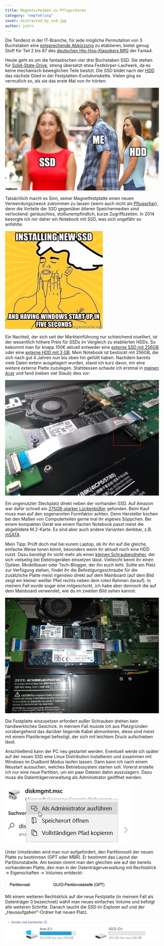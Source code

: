 ```yaml
---
title: Magnetscheiben zu Pflugscharen
category: "empfehlung"
cover: distracted_by_ssd.jpg
author: jo3rn
---
```


Die Tendenz in der IT-Branche, für jede mögliche Permutation von 3 Buchstaben eine [entsprechende Abkürzung](https://de.wikipedia.org/wiki/Liste_von_Abk%C3%BCrzungen_(Computer)) zu etablieren, bietet genug Stoff für Teil 2 bis 87 des [deutschen Hip-Hop-Klassikers MfG](https://www.youtube.com/watch?v=uUV3KvnvT-w) der Fanta4.

Heute geht es um die fantastischen vier drei Buchstaben SSD. Sie stehen für [Solid-State-Drive](https://de.wikipedia.org/wiki/Solid-State-Drive), streng übersetzt etwa Festkörper-Laufwerk, da es keine mechanisch beweglichen Teile besitzt. Die SSD bildet nach der [HDD](https://de.wikipedia.org/wiki/Festplattenlaufwerk) das nächste Glied in der Festplatten-Evolutionskette. Vielen ging es vermutlich so, als sie das erste Mal von ihr hörten:

![Ein Typ schaut einer Frau nach, auf der "SSD" steht, während seine offensichtliche Freundin, auf der "HDD" steht, ihn entsetzt anschaut.](./distracted_by_ssd.jpg)

Tatsächlich macht es Sinn, seiner Magnetfestplatte einen neuen Verwendungszweck zukommen zu lassen (wenn auch nicht als [Pflugschar](https://de.wikipedia.org/wiki/Schwerter_zu_Pflugscharen)), denn die Vorteile der SSD gegenüber älteren Speichermedien sind verlockend: geräuschlos, stoßunempfindlich, kurze Zugriffszeiten. In 2014 besorgte ich mir daher ein Notebook mit SSD, was sich ungefähr so anfühlte:

![Eine Comic-Figur reibt sich genussvoll die Wangen. Darum geschrieben steht der Spruch: "Installing new SSD and having Windows start up in five seconds."](./ssd_feels_good.jpg)

Ein Nachteil, der sich seit der Markteinführung nur schleichend nivelliert, ist der wesentlich höhere Preis für SSDs im Vergleich zu etablierten HDDs. So bekommt man für knapp 100€ aktuell entweder eine [externe SSD mit 256GB](https://amzn.to/2qjicbc) oder eine [externe HDD mit 3 GB](https://amzn.to/2qknS4v). Mein Notebook ist bestückt mit 256GB, die sich nach gut 4 Jahren nun bis oben hin gefüllt haben. Nachdem bereits viele Daten extern ausgelagert wurden, stand ich kurz davor, mir eine weitere externe Platte zuzulegen. Stattdessen schaute ich erstmal in [meinen Acer](https://amzn.to/2qjyrot) und fand (neben viel Staub) dies vor:

![Ein freier Steckplatz für eine SSD in einem Acer Notebook](./acer_ssd.jpg)

Ein ungenutzter Steckplatz direkt neben der vorhanden SSD. Auf Amazon war dafür schnell ein [275GB-starker Lückenbüßer](https://amzn.to/2GJKkPR) gefunden. Beim Kauf muss man auf den sogenannten Formfaktor achten. Denn Hersteller kochen bei den Maßen von Computerteilen gerne mal ihr eigenes Süppchen. Bei einem kompakten Gerät wie einem flachen Notebook passt meist die abgebildete M.2-Karte. Es sind aber auch andere Varianten denkbar, z.B. [mSATA](https://de.wikipedia.org/wiki/Serial_ATA#mini-SATA_(mSATA)).

Mein Tipp: Prüft doch mal bei eurem Laptop, ob ihr ihn auf die gleiche, einfache Weise tunen könnt, besonders wenn ihr aktuell noch eine HDD nutzt. Dazu benötigt ihr nicht mehr als einen [kleinen Schraubendreher](https://amzn.to/2EvCtPV), der sich vielseitig bei Elektrogeräten einsetzen lässt. Vielleicht kennt ihr einen Optiker, Modellbauer oder Tech-Blogger, der ihn euch leiht. Sollte ein Platz zur Verfügung stehen, findet ihr die Befestigungsschraube für die zusätzliche Platte meist irgendwo direkt auf dem Mainboard (auf dem Bild zeigt ein kleiner weißer Pfeil rechts neben dem roten Rahmen darauf). In meinem Fall wurde sogar eine mitgeschickt, ich habe aber dennoch die auf dem Mainboard verwendet, wie du im zweiten Bild sehen kannst:

![Eine eingebaute SSD im ehemals freien Steckplatz](acer_with_new_ssd.jpg)

Die Festplatte einzusetzen erfordert außer Schrauben drehen kein handwerkliches Geschick. In meinem Fall musste ich aus Platzgründen vorübergehend das darüber liegende Kabel abmontieren, diese sind meist mit einem Plastikriegel befestigt, der sich mit leichtem Druck aufschieben lässt.

Anschließend kann der PC neu gestartet werden. Eventuell werde ich später auf der neuen SSD eine Linux Distribution installieren und zusammen mit Windows im Dualboot Modus laufen lassen. Dann kann ich nach einem Neustart aussuchen, welches Betriebssystem starten soll. Vorerst erstelle ich nur eine neue Partition, um ein paar Dateien dahin auszulagern. Dazu muss die Datenträgerverwaltung als Administrator geöffnet werden:

![Screnshot, der zeigt wie man in Windows 10 die Datenträgerverwaltung als Administrator öffnet](./diskmgmt_msc.png)

Unter Umständen wird man nun aufgefordert, den Partitionsstil der neuen Platte zu bestimmen (GPT oder MBR). Er bestimmt das Layout der Partitionstabelle. Am besten nimmt man den gleichen wie auf der bereits vorhandenen Platte, den man in der Datenträgerverwaltung mit Rechtsklick -> Eigenschaften -> Volumes entdeckt:

![Screenshot vom Partitionsstil](./partitionsstil.png)

Mit einem weiteren Rechtsklick auf die neue Festplatte (in meinem Fall als Datenträger 0 bezeichnet) wählt man neues einfaches Volume und befolgt alle weiteren Schritte. Danach taucht die SSD im Explorer auf und der „Hausaufgaben“-Ordner hat neuen Platz.

![Screenshot vom Windows Explorer, der den freien Speicher der neuen Festplatte darstellt](./dieser_pc.png)